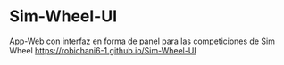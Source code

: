 # Sim-Wheel-UI
App-Web con interfaz en forma de panel para las competiciones de Sim Wheel
https://robichani6-1.github.io/Sim-Wheel-UI
